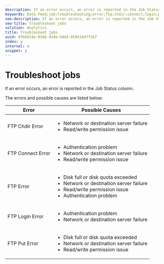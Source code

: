 ```yaml
---
description: If an error occurs, an error is reported in the Job Status column.
keywords: Data Feed;job;troubleshooting;error;ftp;chdir;connect;login;put
seo-description: If an error occurs, an error is reported in the Job Status column.
seo-title: Troubleshoot jobs
solution: Analytics
title: Troubleshoot jobs
uuid: 8fbb914e-03db-434e-b4d3-8594144ff2b7
index: y
internal: n
snippet: y
---
```


# Troubleshoot jobs

If an error occurs, an error is reported in the Job Status column.

The errors and possible causes are listed below:

<table id="table_BE2921B8E7C94B0EB88774321B8692F0"> 
 <thead> 
  <tr> 
   <th colname="col1" class="entry"> Error </th> 
   <th colname="col2" class="entry"> Possible Causes </th> 
  </tr> 
 </thead>
 <tbody> 
  <tr> 
   <td colname="col1"> <p> FTP Chdir Error </p> </td> 
   <td colname="col2"> <p> 
     <ul id="ul_79AB3EA974CC46A0A645A439BC612D88"> 
      <li id="li_4A6A5922275946908E06499E8EAAF18B"> Network or destination server failure </li> 
      <li id="li_33393FF286624A63B12991DCE079841D">Read/write permission issue </li> 
     </ul> </p> </td> 
  </tr> 
  <tr> 
   <td colname="col1"> <p> FTP Connect Error </p> </td> 
   <td colname="col2"> <p> 
     <ul id="ul_5F926078850D4495B83BC938395CAC6B"> 
      <li id="li_A72A357F6289438EA1A091AC4FD3A3D0"> Authentication problem </li> 
      <li id="li_48532C78285E4DB6A47B1435A5FA549B"> Network or destination server failure </li> 
      <li id="li_11DF6FA218CA48539C4561695234CA4D"> Read/write permission issue </li> 
     </ul> </p> </td> 
  </tr> 
  <tr> 
   <td colname="col1"> <p> FTP Error </p> </td> 
   <td colname="col2"> <p> 
     <ul id="ul_020BA1DC81F645FFABCAD07E51351D1E"> 
      <li id="li_8566EECEFD344BFDB638259474A8E8EA"> Disk full or disk quota exceeded </li> 
      <li id="li_15CD50ED54F846F79BFDF25359864C59"> Network or destination server failure </li> 
      <li id="li_741A3315C0B940D3A9874F15C78B4F28"> Read/write permission issue </li> 
      <li id="li_49F707F7F65A443F8AC6E058E3D89B96"> Authentication problem </li> 
     </ul> </p> </td> 
  </tr> 
  <tr> 
   <td colname="col1"> <p> FTP Login Error </p> </td> 
   <td colname="col2"> <p> 
     <ul id="ul_F7F128ADF1FD4E9D8B79424A6432378E"> 
      <li id="li_68C377CAD50346B1B9937B77E7EB2AAD"> Authentication problem </li> 
      <li id="li_7EA91C90FFC0493EA156292620EF1589"> Network or destination server failure </li> 
     </ul> </p> </td> 
  </tr> 
  <tr> 
   <td colname="col1"> <p> FTP Put Error </p> </td> 
   <td colname="col2"> <p> 
     <ul id="ul_760DA2CBD46B4C348BE3B7B43E803FD9"> 
      <li id="li_6578482722E14E998515B4B3EA370C44"> Disk full or disk quota exceeded </li> 
      <li id="li_342240DDD9D3423198C23123473D539C"> Network or destination server failure </li> 
      <li id="li_44CEFE1D92A74842A6321C416637421F"> Read/write permission issue </li> 
     </ul> </p> </td> 
  </tr> 
 </tbody> 
</table>